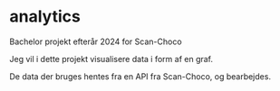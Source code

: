 # analytics

Bachelor projekt efterår 2024 for Scan-Choco

Jeg vil i dette projekt visualisere data i form af en graf.

De data der bruges hentes fra en API fra Scan-Choco, og bearbejdes.